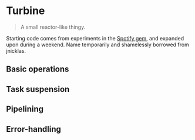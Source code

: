 # Turbine

> A small reactor-like thingy.

Starting code comes from experiments in the [Spotify gem](https://github.com/Burgestrand/spotify), and expanded
upon during a weekend. Name temporarily and shamelessly borrowed from jnicklas.

## Basic operations

## Task suspension

## Pipelining

## Error-handling
